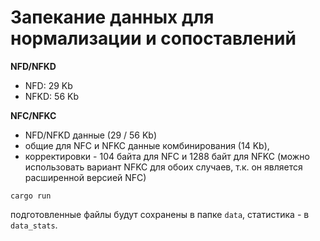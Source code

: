 # Запекание данных для нормализации и сопоставлений

**NFD/NFKD**

- NFD: 29 Kb
- NFKD: 56 Kb

**NFC/NFKC**

- NFD/NFKD данные (29 / 56 Kb)
- общие для NFC и NFKC данные комбинирования (14 Kb),
- корректировки - 104 байта для NFC и 1288 байт для NFKC (можно использовать вариант NFKC для обоих случаев, 
т.к. он является расширенной версией NFC)


```
cargo run
```

подготовленные файлы будут сохранены в папке `data`, статистика - в `data_stats`.
